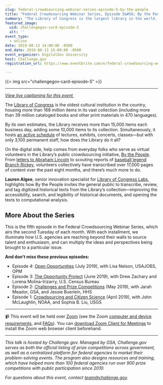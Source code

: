 ```yaml
---
slug: federal-crowdsourcing-webinar-series-episode-5-by-the-people
title: "Federal Crowdsourcing Webinar Series, Episode 5&#58; By the People"
summary: "The Library of Congress is the largest library in the world. While often referred to as the research arm of Congress, it is hardly limited to lawmakers. It is open to the public who, in fact, are also helping to make their digital collections more accessible and available to all."
featured_image:
  uid: challengegov-card-episode-5
  alt: ''
event_type:
  - online
date: 2019-08-13 14:00:00 -0500
end_date: 2019-08-13 15:00:00 -0500
event_organizer: DigitalGov University
host: Challenge.gov
registration_url: https://www.eventbrite.com/e/federal-crowdsourcing-webinar-series-episode-5-by-the-people-registration-60195136273

---
```


{{< img src="challengegov-card-episode-5" >}}

---

_[View live captioning for this event ](https://www.captionedtext.com/client/event.aspx?EventID=3998904&CustomerID=321)_

The [Library of Congress](https://www.loc.gov/) is the oldest cultural institution in the country, housing more than 168 million items in its vast collection (including more than 39 million cataloged books and other print materials in 470 languages).

By its own estimates, the Library receives more than 15,000 items each business day, adding some 10,000 items to its collection. Simultaneously, it hosts [an active schedule](https://www.loc.gov/events) of lectures, exhibits, concerts, classes—but with only 3,100 permanent staff, how does the Library do it all?

On the digital side, help comes from everyday folks who serve as virtual volunteers in the Library’s public crowdsourcing initiative, [By the People](https://crowd.loc.gov/). From [letters to Abraham Lincoln](https://crowd.loc.gov/campaigns/letters-to-lincoln/1865-1889-inauguration-assassination-and-aftermath/?) to scouting reports of [baseball legend Branch Rickey](https://crowd.loc.gov/campaigns/branch-rickey-changing-the-game/), volunteers collectively have transcribed over 17,000 pages of content over the past eight months, and there’s much more to do.

**Lauren Algee**, senior innovation specialist for [Library of Congress Labs](https://labs.loc.gov/), highlights how By the People invites the general public to transcribe, review, and tag digitized historical texts from the Library’s collection—improving the accessibility, search, and legibility of historical documents, and opening the texts to computational analysis.

## More About the Series

This is the fifth episode in the Federal Crowdsourcing Webinar Series, which airs the second Tuesday of each month. With each installment, we illuminate how U.S. agencies are reaching beyond their walls to source talent and enthusiasm, and can multiply the ideas and perspectives being brought to a particular issue.

**And don’t miss these previous episodes:**

- Episode 4: [Open Opportunities](https://digital.gov/event/2019/07/09/federal-crowdsourcing-webinar-series-episode-4-open-opportunities/) (July 2019), with Lisa Nelson, USAJOBS, OPM
- Episode 3: [The Opportunity Project](https://digital.gov/event/2019/06/11/federal-crowdsourcing-webinar-series-episode-3-opportunity-project/) (June 2019), with Drew Zachary and Lorena Molina-Irizarry, U.S. Census Bureau
- Episode 2: [Challenges and Prize Competitions](https://digital.gov/event/2019/05/14/federal-crowdsourcing-webinar-series-episode-2-challengegov/) (May 2019), with Jarah Meador, GSA, and Jessie Buerlein, HHS
- Episode 1: [Crowdsourcing and Citizen Science](https://digital.gov/event/2019/04/09/federal-crowdsourcing-mobilize-citizen-scientists/) (April 2019), with John McLaughlin, NOAA, and Sophia B. Liu, USGS

---

:video_camera: This event will be held over [Zoom](https://www.zoom.us/) (see the Zoom [computer and device requirements](https://support.zoom.us/hc/en-us/articles/201362023-System-Requirements-for-PC-Mac-and-Linux), and [FAQs](https://support.zoom.us/hc/en-us/sections/200277708-Frequently-Asked-Questions)). You can [download Zoom Client for Meetings](https://zoom.us/download#client_4meeting) to install the Zoom web browser client beforehand.

---

_This talk is hosted by Challenge.gov. Managed by GSA, Challenge.gov serves as both the official listing of prize competitions across government, as well as a centralized platform for federal agencies to market their problem-solving events. The program also designs resources and training, which have helped more than 100 federal agencies run over 900 prize competitions with public participation since 2010._

_For questions about this event, contact [team@challenge.gov](mailto:team@challenge.gov)._
